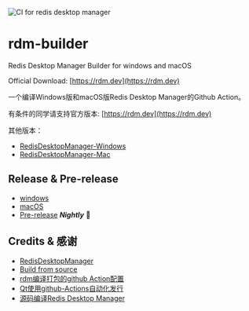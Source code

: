 ![CI for redis desktop manager](https://github.com/FuckDoctors/rdm-builder/workflows/CI%20for%20redis%20desktop%20manager/badge.svg)

# rdm-builder

Redis Desktop Manager Builder for windows and macOS

Official Download: [https://rdm.dev](https://rdm.dev)

一个编译Windows版和macOS版Redis Desktop Manager的Github Action。

有条件的同学请支持官方版本: [https://rdm.dev](https://rdm.dev)

其他版本：

- [RedisDesktopManager-Windows](https://github.com/lework/RedisDesktopManager-Windows)
- [RedisDesktopManager-Mac](https://github.com/onewe/RedisDesktopManager-Mac)

## Release & Pre-release

- [windows](https://github.com/FuckDoctors/rdm-builder/releases)
- [macOS](https://github.com/FuckDoctors/rdm-builder/releases)
- [Pre-release](https://github.com/FuckDoctors/rdm-builder/releases/tag/2021-nightly)  ___Nightly___ 🎉

## Credits & 感谢

- [RedisDesktopManager](https://github.com/uglide/RedisDesktopManager)
- [Build from source](http://docs.redisdesktop.com/en/latest/install/)
- [rdm编译打包的github Action配置](https://onew.me/2020/07/01/rdm-action/)
- [Qt使用github-Actions自动化发行](https://zhuanlan.zhihu.com/p/95926317)
- [源码编译Redis Desktop Manager](https://kany.me/2019/10/10/compile-redis-desktop-manager/)

